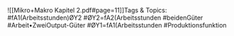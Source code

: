 
![[Mikro+Makro Kapitel 2.pdf#page=11]]Tags & Topics:
   #fA1(Arbeitsstunden)ØY2
   #ØY2=fA2(Arbeitsstunden
   #beidenGüter
   #Arbeit•ZweiOutput-Güter
   #ØY1=fA1(Arbeitsstunden
   #Produktionsfunktion